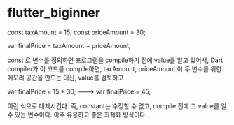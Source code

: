 # flutter_biginner

const taxAmount = 15;
const priceAmount = 30;

var finalPrice = taxAmount + priceAmount;

const 로 변수를 정의하면 프로그램을 compile하기 전에 value를 알고 있어서,
Dart compiler가 이 코드를 compile하면, taxAmount, priceAmount 이 두 변수를 위한 메모리 공간을 만드는 대신,
value를 검토하고

var finalPrice = 15 + 30;  ---> var finalPrice = 45;

이런 식으로 대체시킨다.
즉, constant는 수정할 수 없고, compile 전에 그 value를 알 수 있는 변수이다.
아주 유용하고 좋은 최적화 방식이다.
